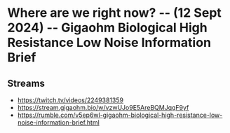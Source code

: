 # Where are we right now? -- (12 Sept 2024) -- Gigaohm Biological High Resistance Low Noise Information Brief

## Streams
- https://twitch.tv/videos/2249381359
- https://stream.gigaohm.bio/w/vzwUJo9E5AreBQMJqqF9yf
- https://rumble.com/v5ep6wl-gigaohm-biological-high-resistance-low-noise-information-brief.html

